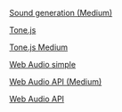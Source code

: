 

[Sound generation (Medium)](
https://medium.com/@soffritti.pierfrancesco/sound-generation-with-javascript-57b2fda65608
)


[Tone.js](https://tonejs.github.io/)

[Tone.js Medium](https://medium.com/dev-red/tutorial-lets-make-music-with-javascript-and-tone-js-f6ac39d95b8c)

[Web Audio simple](https://marcgg.com/blog/2016/11/01/javascript-audio/)

[Web Audio API (Medium)](https://www.javascriptjanuary.com/blog/making-music-in-the-browser)

[Web Audio API](https://developer.mozilla.org/en-US/docs/Web/API/Web_Audio_API/Using_Web_Audio_API)
